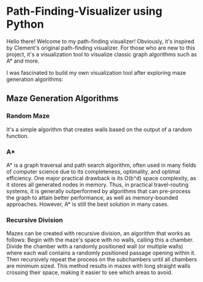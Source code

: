 # Path-Finding-Visualizer using Python 

Hello there! Welcome to my path-finding visualizer! Obviously, it's inspired by Clement's original path-finding visualizer. For those who are new to this project, it's a visualization tool to visualize classic graph algorithms such as A* and more.

I was fascinated to build my own visualization tool after exploring maze generation algorithms:

## Maze Generation Algorithms

### Random Maze
It's a simple algorithm that creates walls based on the output of a random function.

### A*
A* is a graph traversal and path search algorithm, often used in many fields of computer science due to its completeness, optimality, and optimal efficiency. One major practical drawback is its O(b^d) space complexity, as it stores all generated nodes in memory. Thus, in practical travel-routing systems, it is generally outperformed by algorithms that can pre-process the graph to attain better performance, as well as memory-bounded approaches. However, A* is still the best solution in many cases.

### Recursive Division
Mazes can be created with recursive division, an algorithm that works as follows: Begin with the maze's space with no walls, calling this a chamber. Divide the chamber with a randomly positioned wall (or multiple walls) where each wall contains a randomly positioned passage opening within it. Then recursively repeat the process on the subchambers until all chambers are minimum sized. This method results in mazes with long straight walls crossing their space, making it easier to see which areas to avoid.
